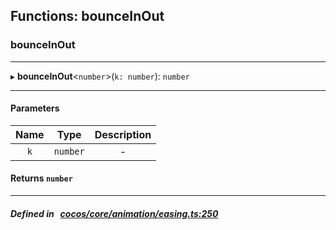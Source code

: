 ## Functions: bounceInOut

### bounceInOut


___
▸ **bounceInOut**<`number`\>(`k: number`): `number`
___


#### Parameters

| Name | Type | Description |
| :------: | :------: | :------: |
| `k` | `number` | - |

#### Returns `number` 
___


##### Defined in &nbsp;   [cocos/core/animation/easing.ts:250](https://github.com/cocos-creator/engine/blob/c7bf6b8a9/cocos/core/animation/easing.ts#L250)&nbsp;
